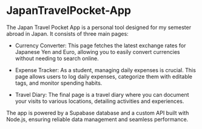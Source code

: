 # JapanTravelPocket-App
The Japan Travel Pocket App is a personal tool designed for my semester abroad in Japan. It consists of three main pages:

- Currency Converter: This page fetches the latest exchange rates for Japanese Yen and Euro, allowing you to easily convert currencies without needing to search online.

- Expense Tracker: As a student, managing daily expenses is crucial. This page allows users to log daily expenses, categorize them with editable tags, and monitor spending habits.

- Travel Diary: The final page is a travel diary where you can document your visits to various locations, detailing activities and experiences.

The app is powered by a Supabase database and a custom API built with Node.js, ensuring reliable data management and seamless performance.
